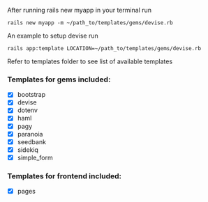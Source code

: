 After running rails new myapp in your terminal run
```
rails new myapp -m ~/path_to/templates/gems/devise.rb
```

An example to setup devise run
```
rails app:template LOCATION=~/path_to/templates/gems/devise.rb
```

Refer to templates folder to see list of available templates
### Templates for gems included:
- [x] bootstrap
- [x] devise
- [x] dotenv
- [x] haml
- [x] pagy
- [x] paranoia
- [x] seedbank
- [x] sidekiq
- [x] simple_form

### Templates for frontend included:
- [x] pages
